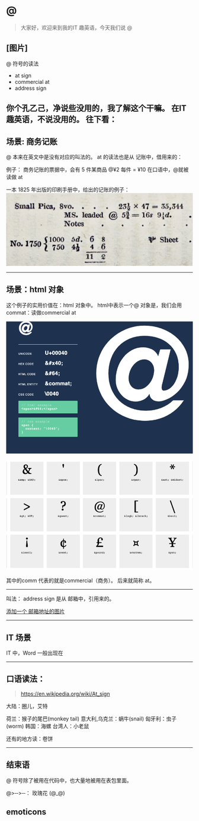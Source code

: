 
# @
> 大家好，欢迎来到我的IT 趣英语，今天我们说 @

[图片]
---
@ 符号的读法
- at sign
- commercial at
- address sign

你个孔乙己，净说些没用的，我了解这个干嘛。
在IT 趣英语，不说没用的。
往下看：
--- 
## 场景: 商务记账
@ 本来在英文中是没有对应的叫法的。
at 的读法也是从 记账中，借用来的：

例子：
商务记账的票据中，会有
5 件某商品 @¥2 每件 = ¥10
在口语中，@就被读做 at

一本 1825 年出版的印刷手册中，给出的记账的例子：
![](https://raw.githubusercontent.com/wangtiejun001/images_markdown/master/uPic/ZnCews.jpg)

---
## 场景：html 对象
这个例子的实用价值在：html 对象中。
html中表示一个@ 对象是，我们会用commat：读做commercial at

![html entity](https://raw.githubusercontent.com/wangtiejun001/images_markdown/master/uPic/2022-05-01%20at%2013.17.png)

![at with other signs](https://raw.githubusercontent.com/wangtiejun001/images_markdown/master/uPic/2022-05-01%20at%2013.52.png)

其中的comm 代表的就是commercial（商务）。
后来就简称 at。

---
叫法：
address sign
是从 邮箱中，引用来的。

[添加一个 邮箱地址的图片]()


---
## IT 场景

IT 中，Word 一般出现在


---
## 口语读法：
> https://en.wikipedia.org/wiki/At_sign

大陆：圈儿，艾特

荷兰：猴子的尾巴(monkey tail)
意大利,乌克兰：蜗牛(snail)
匈牙利：虫子(worm)
韩国：海螺
台湾人：小老鼠

还有的地方读：卷饼

---
## 结束语

@ 符号除了被用在代码中，也大量地被用在表包里面。

@>‑‑>‑‑： 玫瑰花
(@_@)

emoticons
---
